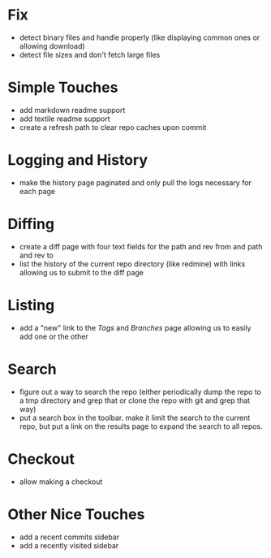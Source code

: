 # Fix #

* detect binary files and handle properly (like displaying common ones or allowing download)
* detect file sizes and don't fetch large files

# Simple Touches #

* add markdown readme support
* add textile readme support
* create a refresh path to clear repo caches upon commit

# Logging and History #

* make the history page paginated and only pull the logs necessary for each page

# Diffing #

* create a diff page with four text fields for the path and rev from and path and rev to
* list the history of the current repo directory (like redmine) with links allowing us to submit to the diff page

# Listing #

* add a "new" link to the *Tags* and *Branches*  page allowing us to easily add one or the other

# Search #

* figure out a way to search the repo (either periodically dump the repo to a tmp directory and grep that or clone the repo with git and grep that way)
* put a search box in the toolbar. make it limit the search to the current repo, but put a link on the results page to expand the search to all repos. 

# Checkout #

* allow making a checkout

# Other Nice Touches #

* add a recent commits sidebar
* add a recently visited sidebar
